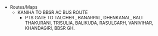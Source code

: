 - Routes/Maps
    - KANIHA TO BBSR AC BUS ROUTE
        - PTS GATE TO TALCHER , BANARPAL, DHENKANAL, BALI THAKURANI, TRISULIA, BALIKUDA, RASULGARH, VANIVIHAR, KHANDAGIRI, BBSR GH.